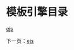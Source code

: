 
# 模板引擎目录

[ejs](https://github.com/lhywell/book/blob/master/template/ejs.md)

下一页：[ejs](https://github.com/lhywell/book/blob/master/template/ejs.md)